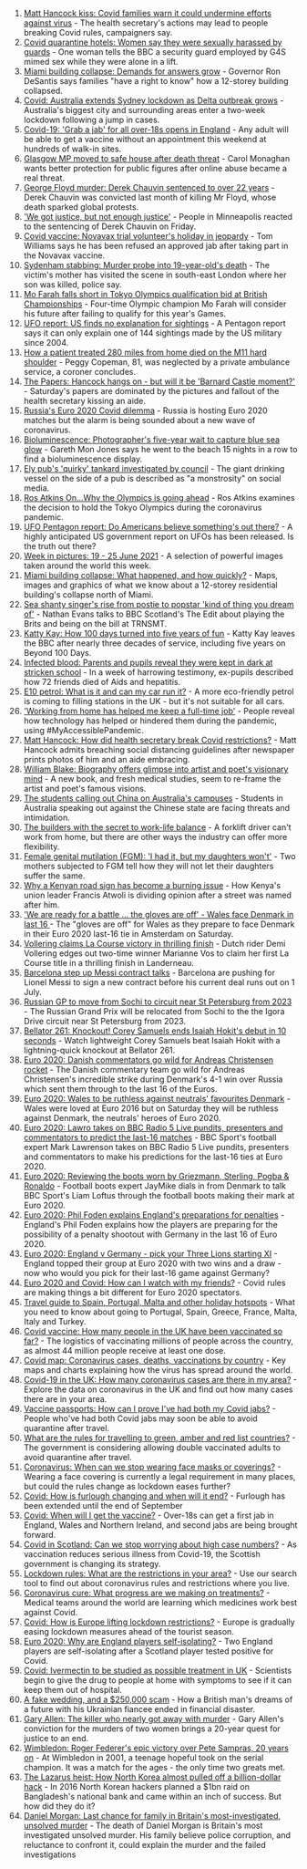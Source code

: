 1. [Matt Hancock kiss: Covid families warn it could undermine efforts against virus](https://www.bbc.co.uk/news/uk-57619721) - The health secretary's actions may lead to people breaking Covid rules, campaigners say.
2. [Covid quarantine hotels: Women say they were sexually harassed by guards](https://www.bbc.co.uk/news/stories-57609164) - One woman tells the BBC a security guard employed by G4S mimed sex while they were alone in a lift.
3. [Miami building collapse: Demands for answers grow](https://www.bbc.co.uk/news/world-us-canada-57619934) - Governor Ron DeSantis says families "have a right to know" how a 12-storey building collapsed.
4. [Covid: Australia extends Sydney lockdown as Delta outbreak grows](https://www.bbc.co.uk/news/world-australia-57621552) - Australia's biggest city and surrounding areas enter a two-week lockdown following a jump in cases.
5. [Covid-19: 'Grab a jab' for all over-18s opens in England](https://www.bbc.co.uk/news/uk-57620771) - Any adult will be able to get a vaccine without an appointment this weekend at hundreds of walk-in sites.
6. [Glasgow MP moved to safe house after death threat](https://www.bbc.co.uk/news/uk-scotland-57614736) - Carol Monaghan wants better protection for public figures after online abuse became a real threat.
7. [George Floyd murder: Derek Chauvin sentenced to over 22 years](https://www.bbc.co.uk/news/world-us-canada-57618356) - Derek Chauvin was convicted last month of killing Mr Floyd, whose death sparked global protests.
8. ['We got justice, but not enough justice'](https://www.bbc.co.uk/news/world-us-canada-57619602) - People in Minneapolis reacted to the sentencing of Derek Chauvin on Friday.
9. [Covid vaccine: Novavax trial volunteer's holiday in jeopardy](https://www.bbc.co.uk/news/uk-wales-57566837) - Tom Williams says he has been refused an approved jab after taking part in the Novavax vaccine.
10. [Sydenham stabbing: Murder probe into 19-year-old's death](https://www.bbc.co.uk/news/uk-england-london-57622450) - The victim's mother has visited the scene in south-east London where her son was killed, police say.
11. [Mo Farah falls short in Tokyo Olympics qualification bid at British Championships](https://www.bbc.co.uk/sport/athletics/57610421) - Four-time Olympic champion Mo Farah will consider his future after failing to qualify for this year's Games.
12. [UFO report: US finds no explanation for sightings](https://www.bbc.co.uk/news/world-us-canada-57619755) - A Pentagon report says it can only explain one of 144 sightings made by the US military since 2004.
13. [How a patient treated 280 miles from home died on the M11 hard shoulder](https://www.bbc.co.uk/news/uk-england-norfolk-57575298) - Peggy Copeman, 81, was neglected by a private ambulance service, a coroner concludes.
14. [The Papers: Hancock hangs on - but will it be 'Barnard Castle moment?'](https://www.bbc.co.uk/news/blogs-the-papers-57619698) - Saturday's papers are dominated by the pictures and fallout of the health secretary kissing an aide.
15. [Russia's Euro 2020 Covid dilemma](https://www.bbc.co.uk/news/world-europe-57614376) - Russia is hosting Euro 2020 matches but the alarm is being sounded about a new wave of coronavirus.
16. [Bioluminescence: Photographer's five-year wait to capture blue sea glow](https://www.bbc.co.uk/news/uk-wales-57610212) - Gareth Mon Jones says he went to the beach 15 nights in a row to find a bioluminescence display.
17. [Ely pub's 'quirky' tankard investigated by council](https://www.bbc.co.uk/news/uk-england-cambridgeshire-57617443) - The giant drinking vessel on the side of a pub is described as "a monstrosity" on social media.
18. [Ros Atkins On…Why the Olympics is going ahead](https://www.bbc.co.uk/news/world-57616073) - Ros Atkins examines the decision to hold the Tokyo Olympics during the coronavirus pandemic.
19. [UFO Pentagon report: Do Americans believe something's out there?](https://www.bbc.co.uk/news/world-us-canada-57605989) - A highly anticipated US government report on UFOs has been released. Is the truth out there?
20. [Week in pictures: 19 - 25 June 2021](https://www.bbc.co.uk/news/in-pictures-57612756) - A selection of powerful images taken around the world this week.
21. [Miami building collapse: What happened, and how quickly?](https://www.bbc.co.uk/news/world-us-canada-57609620) - Maps, images and graphics of what we know about a 12-storey residential building's collapse north of Miami.
22. [Sea shanty singer's rise from postie to popstar 'kind of thing you dream of'](https://www.bbc.co.uk/news/uk-scotland-57613096) - Nathan Evans talks to BBC Scotland's The Edit about playing the Brits and being on the bill at TRNSMT.
23. [Katty Kay: How 100 days turned into five years of fun](https://www.bbc.co.uk/news/world-57598135) - Katty Kay leaves the BBC after nearly three decades of service, including five years on Beyond 100 Days.
24. [Infected blood: Parents and pupils reveal they were kept in dark at stricken school](https://www.bbc.co.uk/news/uk-57600229) - In a week of harrowing testimony, ex-pupils described how 72 friends died of Aids and hepatitis.
25. [E10 petrol: What is it and can my car run it?](https://www.bbc.co.uk/news/business-57585105) - A more eco-friendly petrol is coming to filling stations in the UK - but it's not suitable for all cars.
26. ['Working from home has helped me keep a full-time job'](https://www.bbc.co.uk/news/disability-57578287) - People reveal how technology has helped or hindered them during the pandemic, using #MyAccessiblePandemic.
27. [Matt Hancock: How did health secretary break Covid restrictions?](https://www.bbc.co.uk/news/57611369) - Matt Hancock admits breaching social distancing guidelines after newspaper prints photos of him and an aide embracing.
28. [William Blake: Biography offers glimpse into artist and poet's visionary mind](https://www.bbc.co.uk/news/entertainment-arts-57419544) - A new book, and fresh medical studies, seem to re-frame the artist and poet's famous visions.
29. [The students calling out China on Australia's campuses](https://www.bbc.co.uk/news/world-australia-56478621) - Students in Australia speaking out against the Chinese state are facing threats and intimidation.
30. [The builders with the secret to work-life balance](https://www.bbc.co.uk/news/business-57486111) - A forklift driver can't work from home, but there are other ways the industry can offer more flexibility.
31. [Female genital mutilation (FGM): 'I had it, but my daughters won't'](https://www.bbc.co.uk/news/world-middle-east-57530121) - Two mothers subjected to FGM tell how they will not let their daughters suffer the same.
32. [Why a Kenyan road sign has become a burning issue](https://www.bbc.co.uk/news/world-africa-57597499) - How Kenya's union leader Francis Atwoli is dividing opinion after a street was named after him.
33. ['We are ready for a battle ... the gloves are off' - Wales face Denmark in last 16 ](https://www.bbc.co.uk/sport/football/51197369) - The "gloves are off" for Wales as they prepare to face Denmark in their Euro 2020 last-16 tie in Amsterdam on Saturday.
34. [Vollering claims La Course victory in thrilling finish](https://www.bbc.co.uk/sport/cycling/57589631) - Dutch rider Demi Vollering edges out two-time winner Marianne Vos to claim her first La Course title in a thrilling finish in Landerneau.
35. [Barcelona step up Messi contract talks](https://www.bbc.co.uk/sport/football/57620897) - Barcelona are pushing for Lionel Messi to sign a new contract before his current deal runs out on 1 July.
36. [Russian GP to move from Sochi to circuit near St Petersburg from 2023](https://www.bbc.co.uk/sport/formula1/57621406) - The Russian Grand Prix will be relocated from Sochi to the the Igora Drive circuit near St Petersburg from 2023.
37. [Bellator 261: Knockout! Corey Samuels ends Isaiah Hokit's debut in 10 seconds](https://www.bbc.co.uk/sport/av/mixed-martial-arts/57621562) - Watch lightweight Corey Samuels beat Isaiah Hokit with a lightning-quick knockout at Bellator 261.
38. [Euro 2020: Danish commentators go wild for Andreas Christensen rocket](https://www.bbc.co.uk/sport/av/football/57603246) - The Danish commentary team go wild for Andreas Christensen's incredible strike during Denmark's 4-1 win over Russia which sent them through to the last 16 of the Euros.
39. [Euro 2020: Wales to be ruthless against neutrals' favourites Denmark](https://www.bbc.co.uk/sport/football/57595280) - Wales were loved at Euro 2016 but on Saturday they will be ruthless against Denmark, the neutrals' heroes of Euro 2020.
40. [Euro 2020: Lawro takes on BBC Radio 5 Live pundits, presenters and commentators to predict the last-16 matches](https://www.bbc.co.uk/sport/football/57597691) - BBC Sport's football expert Mark Lawrenson takes on BBC Radio 5 Live pundits, presenters and commentators to make his predictions for the last-16 ties at Euro 2020.
41. [Euro 2020: Reviewing the boots worn by Griezmann, Sterling, Pogba & Ronaldo](https://www.bbc.co.uk/sport/av/football/57570154) - Football boots expert JayMike dials in from Denmark to talk BBC Sport's Liam Loftus through the football boots making their mark at Euro 2020.
42. [Euro 2020: Phil Foden explains England's preparations for penalties](https://www.bbc.co.uk/sport/av/football/57614102) - England's Phil Foden explains how the players are preparing for the possibility of a penalty shootout with Germany in the last 16 of Euro 2020.
43. [Euro 2020: England v Germany - pick your Three Lions starting XI](https://www.bbc.co.uk/sport/football/57584922) - England topped their group at Euro 2020 with two wins and a draw - now who would you pick for their last-16 game against Germany?
44. [Euro 2020 and Covid: How can I watch with my friends?](https://www.bbc.co.uk/news/uk-57386719) - Covid rules are making things a bit different for Euro 2020 spectators.
45. [Travel guide to Spain, Portugal, Malta and other holiday hotspots](https://www.bbc.co.uk/news/explainers-56997931) - What you need to know about going to Portugal, Spain, Greece, France, Malta, Italy and Turkey.
46. [Covid vaccine: How many people in the UK have been vaccinated so far?](https://www.bbc.co.uk/news/health-55274833) - The logistics of vaccinating millions of people across the country, as almost 44 million people receive at least one dose.
47. [Covid map: Coronavirus cases, deaths, vaccinations by country](https://www.bbc.co.uk/news/world-51235105) - Key maps and charts explaining how the virus has spread around the world.
48. [Covid-19 in the UK: How many coronavirus cases are there in my area?](https://www.bbc.co.uk/news/uk-51768274) - Explore the data on coronavirus in the UK and find out how many cases there are in your area.
49. [Vaccine passports: How can I prove I've had both my Covid jabs?](https://www.bbc.co.uk/news/explainers-55718553) - People who've had both Covid jabs may soon be able to avoid quarantine after travel.
50. [What are the rules for travelling to green, amber and red list countries?](https://www.bbc.co.uk/news/explainers-52544307) - The government is considering allowing double vaccinated adults to avoid quarantine after travel.
51. [Coronavirus: When can we stop wearing face masks or coverings?](https://www.bbc.co.uk/news/health-51205344) - Wearing a face covering is currently a legal requirement in many places, but could the rules change as lockdown eases further?
52. [Covid: How is furlough changing and when will it end?](https://www.bbc.co.uk/news/explainers-52135342) - Furlough has been extended until the end of September
53. [Covid: When will I get the vaccine?](https://www.bbc.co.uk/news/health-55045639) - Over-18s can get a first jab in England, Wales and Northern Ireland, and second jabs are being brought forward.
54. [Covid in Scotland: Can we stop worrying about high case numbers?](https://www.bbc.co.uk/news/uk-scotland-57581952) - As vaccination reduces serious illness from Covid-19, the Scottish government is changing its strategy.
55. [Lockdown rules: What are the restrictions in your area?](https://www.bbc.co.uk/news/uk-54373904) - Use our search tool to find out about coronavirus rules and restrictions where you live.
56. [Coronavirus cure: What progress are we making on treatments?](https://www.bbc.co.uk/news/health-52354520) - Medical teams around the world are learning which medicines work best against Covid.
57. [Covid: How is Europe lifting lockdown restrictions?](https://www.bbc.co.uk/news/explainers-53640249) - Europe is gradually easing lockdown measures ahead of the tourist season.
58. [Euro 2020: Why are England players self-isolating?](https://www.bbc.co.uk/news/explainers-57568450) - Two England players are self-isolating after a Scotland player tested positive for Covid.
59. [Covid: Ivermectin to be studied as possible treatment in UK](https://www.bbc.co.uk/news/health-57570377) - Scientists begin to give the drug to people at home with symptoms to see if it can keep them out of hospital.
60. [A fake wedding, and a $250,000 scam](https://www.bbc.co.uk/news/world-europe-57358241) - How a British man's dreams of a future with his Ukrainian fiancee ended in financial disaster.
61. [Gary Allen: The killer who nearly got away with murder](https://www.bbc.co.uk/news/uk-england-57331321) - Gary Allen's conviction for the murders of two women brings a 20-year quest for justice to an end.
62. [Wimbledon: Roger Federer's epic victory over Pete Sampras, 20 years on](https://www.bbc.co.uk/sport/tennis/57514035) - At Wimbledon in 2001, a teenage hopeful took on the serial champion. It was a match for the ages - the only time two greats met.
63. [The Lazarus heist: How North Korea almost pulled off a billion-dollar hack](https://www.bbc.co.uk/news/stories-57520169) - In 2016 North Korean hackers planned a $1bn raid on Bangladesh's national bank and came within an inch of success. But how did they do it?
64. [Daniel Morgan: Last chance for family in Britain's most-investigated, unsolved murder](https://www.bbc.co.uk/news/uk-57073302) - The death of Daniel Morgan is Britain's most investigated unsolved murder. His family believe police corruption, and reluctance to confront it, could explain the murder and the failed investigations
